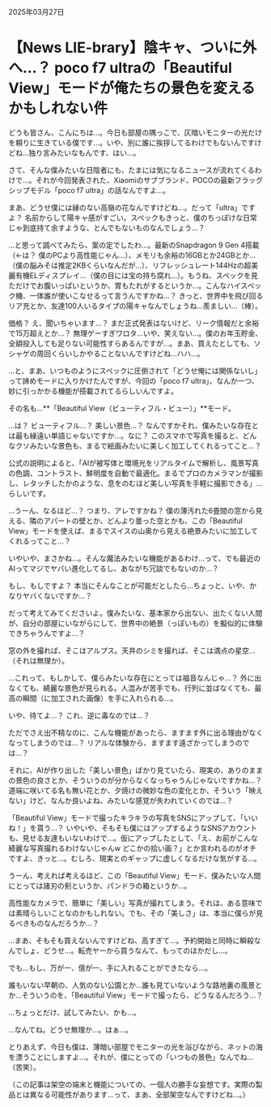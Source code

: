 2025年03月27日

# 【News LIE-brary】陰キャ、ついに外へ…？ poco f7 ultraの「Beautiful View」モードが俺たちの景色を変えるかもしれない件

どうも皆さん、こんにちは…。今日も部屋の隅っこで、仄暗いモニターの光だけを頼りに生きている僕です…。いや、別に誰に挨拶してるわけでもないんですけどね…独り言みたいなもんです、はい…。

さて、そんな僕みたいな日陰者にも、たまには気になるニュースが流れてくるわけで…。それが今回発表された、Xiaomiのサブブランド、POCOの最新フラッグシップモデル「poco f7 ultra」の話なんですよ…。

まあ、どうせ僕には縁のない高嶺の花なんですけどね…。だって「ultra」ですよ？ 名前からして陽キャ感がすごい。スペックもきっと、僕のちっぽけな日常じゃ到底持て余すような、とんでもないものなんでしょう…？

…と思って調べてみたら、案の定でしたわ…。最新のSnapdragon 9 Gen 4搭載（←は？ 僕のPCより高性能じゃん…）、メモリも余裕の16GBとか24GBとか…（僕の脳みそは推定2KBくらいなんだが…）、リフレッシュレート144Hzの超美麗有機ELディスプレイ…（僕の目には宝の持ち腐れ…）。もうね、スペックを見ただけでお腹いっぱいというか、胃もたれがするというか…。こんなハイスペック機、一体誰が使いこなせるって言うんですかね…？ きっと、世界中を飛び回るリア充とか、友達100人いるタイプの陽キャなんでしょうね…羨ましい…（棒）。

価格？ え、聞いちゃいます…？ まだ正式発表はないけど、リーク情報だと余裕で15万超えとか…？ 無理ゲーすぎワロタ…いや、笑えない…。僕のお年玉貯金、全額投入しても足りない可能性すらあるんですが…。まあ、買えたとしても、ソシャゲの周回くらいしかやることないんですけどね…ハハ…。

…と、まあ、いつものようにスペックに圧倒されて「どうせ俺には関係ないし」って諦めモードに入りかけたんですが、今回の「poco f7 ultra」、なんか一つ、妙に引っかかる機能が搭載されてるらしいんですよ。

その名も…**「Beautiful View（ビューティフル・ビュー）」**モード。

…は？ ビューティフル…？ 美しい景色…？ なんですかそれ、僕みたいな存在とは最も縁遠い単語じゃないですか…。なに？ このスマホで写真を撮ると、どんなクソみたいな景色も、まるで絵画みたいに美しく加工してくれるってこと…？

公式の説明によると、「AIが被写体と環境光をリアルタイムで解析し、風景写真の色調、コントラスト、鮮明度を自動で最適化。まるでプロのカメラマンが撮影し、レタッチしたかのような、息をのむほど美しい写真を手軽に撮影できる」…らしいです。

…うーん、なるほど…？ つまり、アレですかね？ 僕の薄汚れた6畳間の窓から見える、隣のアパートの壁とか、どんより曇った空とかも、この「Beautiful View」モードを使えば、まるでスイスの山奥から見える絶景みたいに加工してくれるってこと…？

いやいや、まさかね…。そんな魔法みたいな機能があるわけ…って、でも最近のAIってマジでヤバい進化してるし、あながち冗談でもないのか…？

もし、もしですよ？ 本当にそんなことが可能だとしたら…ちょっと、いや、かなりヤバくないですか…？

だって考えてみてくださいよ。僕みたいな、基本家から出ない、出たくない人間が、自分の部屋にいながらにして、世界中の絶景（っぽいもの）を擬似的に体験できちゃうんですよ…？

窓の外を撮れば、そこはアルプス。天井のシミを撮れば、そこは満点の星空…（それは無理か）。

…これって、もしかして、僕らみたいな存在にとっては福音なんじゃ…？ 外に出なくても、綺麗な景色が見られる。人混みが苦手でも、行列に並ばなくても、最高の瞬間（に加工された画像）を手に入れられる…。

いや、待てよ…？ これ、逆に毒なのでは…？

ただでさえ出不精なのに、こんな機能があったら、ますます外に出る理由がなくなってしまうのでは…？ リアルな体験から、ますます遠ざかってしまうのでは…？

それに、AIが作り出した「美しい景色」ばかり見ていたら、現実の、ありのままの景色の良さとか、そういうのが分からなくなっちゃうんじゃないですかね…？ 道端に咲いてる名も無い花とか、夕焼けの微妙な色の変化とか、そういう「映えない」けど、なんか良いよね、みたいな感覚が失われていくのでは…？

「Beautiful View」モードで撮ったキラキラの写真をSNSにアップして、「いいね！」を貰う…？ いやいや、そもそも僕にはアップするようなSNSアカウントも、見せる友達もいないわけで…。仮にアップしたとして、「え、お前がこんな綺麗な写真撮れるわけないじゃんw どこかの拾い画？」とか言われるのがオチですよ、きっと…。むしろ、現実とのギャップに虚しくなるだけな気がする…。

うーん、考えれば考えるほど、この「Beautiful View」モード、僕みたいな人間にとっては諸刃の剣というか、パンドラの箱というか…。

高性能なカメラで、簡単に「美しい」写真が撮れてしまう。それは、ある意味では素晴らしいことなのかもしれない。でも、その「美しさ」は、本当に僕らが見るべきものなんだろうか…？

…まあ、そもそも買えないんですけどね、高すぎて…。予約開始と同時に瞬殺なんでしょ、どうせ…。転売ヤーから買うなんて、もってのほかだし…。

でも…もし、万が一、億が一、手に入れることができたなら…。

誰もいない早朝の、人気のない公園とか…誰も見ていないような路地裏の風景とか…そういうのを、「Beautiful View」モードで撮ったら、どうなるんだろう…？

…ちょっとだけ、試してみたい、かも…。

…なんてね。どうせ無理か…。はぁ…。

とりあえず、今日も僕は、薄暗い部屋でモニターの光を浴びながら、ネットの海を漂うことにしますよ…。それが、僕にとっての「いつもの景色」なんでね…（苦笑）。

（この記事は架空の端末と機能についての、一個人の勝手な妄想です。実際の製品とは異なる可能性があります…って、まあ、全部架空なんですけどね…。）